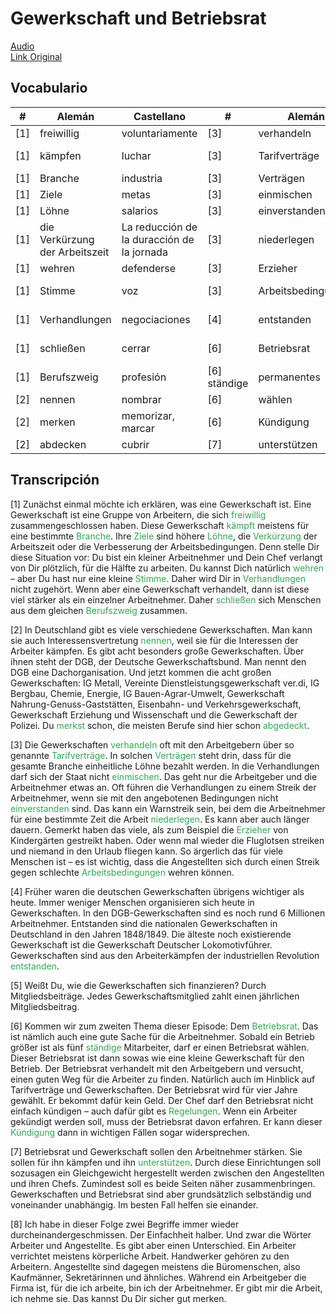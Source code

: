 # Gewerkschaft und Betriebsrat

[Audio](./archivos/sg197.mp3) <br>
[Link Original](https://slowgerman.com/2019/12/10/betriebsrat-gewerkschaft/)

## Vocabulario

| # | Alemán | Castellano | # | Alemán | Castellano |
| ---- | ---- | ---- | ---- | ---- | ---- |
|[1]| freiwillig | voluntariamente |[3]| verhandeln | negociar|
|[1]| kämpfen | luchar |[3]| Tarifverträge | convenios colectivos|
|[1]| Branche | industria |[3]| Verträgen | contratos|
|[1]| Ziele | metas |[3]| einmischen | interferir |
|[1]| Löhne | salarios |[3]| einverstanden | de acuerdo |
|[1]| die Verkürzung der Arbeitszeit | La reducción de la duracción de la jornada |[3]| niederlegen | renunciar |
|[1]| wehren | defenderse |[3]| Erzieher | educadores
|[1]| Stimme | voz |[3]|Arbeitsbedingungen|Condiciones de trabajo|
|[1]| Verhandlungen | negociaciones |[4]| entstanden| surgido, <br> originado|
|[1]| schließen | cerrar |[6]|Betriebsrat|Comité de empresa|
|[1]| Berufszweig | profesión |[6] ständige | permanentes |
|[2]| nennen | nombrar |[6]| wählen | elegir |
|[2]| merken | memorizar, marcar |[6]| Kündigung | Finalización de contrato|
|[2]| abdecken | cubrir |[7]|unterstützen|apoyar a|

## Transcripción

[1] Zunächst einmal möchte ich erklären, was eine Gewerkschaft ist. Eine Gewerkschaft ist eine Gruppe von Arbeitern, die sich <span style="color:#32a852">freiwillig</span> zusammengeschlossen haben. Diese Gewerkschaft <span style="color:#32a852">kämpft</span> meistens für eine bestimmte <span style="color:#32a852">Branche</span>. Ihre <span style="color:#32a852">Ziele</span> sind höhere <span style="color:#32a852">Löhne</span>, die <span style="color:#32a852">Verkürzung</span> der Arbeitszeit oder die Verbesserung der Arbeitsbedingungen.
Denn stelle Dir diese Situation vor: Du bist ein kleiner Arbeitnehmer und Dein Chef verlangt von Dir plötzlich, für die Hälfte zu arbeiten. Du kannst Dich natürlich <span style="color:#32a852">wehren</span> – aber Du hast nur eine kleine <span style="color:#32a852">Stimme</span>. Daher wird Dir in <span style="color:#32a852">Verhandlungen</span> nicht zugehört. Wenn aber eine Gewerkschaft verhandelt, dann ist diese viel stärker als ein einzelner Arbeitnehmer. Daher <span style="color:#32a852">schließen</span> sich Menschen aus dem gleichen <span style="color:#32a852">Berufszweig</span> zusammen.

[2] In Deutschland gibt es viele verschiedene Gewerkschaften. Man kann sie auch Interessensvertretung <span style="color:#32a852">nennen</span>, weil sie für die Interessen der Arbeiter kämpfen. Es gibt acht besonders große Gewerkschaften. Über ihnen steht der DGB, der Deutsche Gewerkschaftsbund. Man nennt den DGB eine Dachorganisation. Und jetzt kommen die acht großen Gewerkschaften: IG Metall, Vereinte Dienstleistungsgewerkschaft ver.di, IG Bergbau, Chemie, Energie, IG Bauen-Agrar-Umwelt, Gewerkschaft Nahrung-Genuss-Gaststätten, Eisenbahn- und Verkehrsgewerkschaft, Gewerkschaft Erziehung und Wissenschaft und die Gewerkschaft der Polizei. Du <span style="color:#32a852">merkst</span> schon, die meisten Berufe sind hier schon <span style="color:#32a852">abgedeckt</span>.

[3] Die Gewerkschaften <span style="color:#32a852">verhandeln</span> oft mit den Arbeitgebern über so genannte <span style="color:#32a852">Tarifverträge</span>. In solchen <span style="color:#32a852">Verträgen</span> steht drin, dass für die gesamte Branche einheitliche Löhne bezahlt werden. In die Verhandlungen darf sich der Staat nicht <span style="color:#32a852">einmischen</span>. Das geht nur die Arbeitgeber und die Arbeitnehmer etwas an. Oft führen die Verhandlungen zu einem Streik der Arbeitnehmer, wenn sie mit den angebotenen Bedingungen nicht <span style="color:#32a852">einverstanden</span> sind. Das kann ein Warnstreik sein, bei dem die Arbeitnehmer für eine bestimmte Zeit die Arbeit <span style="color:#32a852">niederlegen</span>. Es kann aber auch länger dauern. Gemerkt haben das viele, als zum Beispiel die <span style="color:#32a852">Erzieher</span> von Kindergärten gestreikt haben. Oder wenn mal wieder die Fluglotsen streiken und niemand in den Urlaub fliegen kann. So ärgerlich das für viele Menschen ist – es ist wichtig, dass die Angestellten sich durch einen Streik gegen schlechte <span style="color:#32a852">Arbeitsbedingungen</span> wehren können.

[4] Früher waren die deutschen Gewerkschaften übrigens wichtiger als heute. Immer weniger Menschen organisieren sich heute in Gewerkschaften. In den DGB-Gewerkschaften sind es noch rund 6 Millionen Arbeitnehmer. Entstanden sind die nationalen Gewerkschaften in Deutschland in den Jahren 1848/1849. Die älteste noch existierende Gewerkschaft ist die Gewerkschaft Deutscher Lokomotivführer. Gewerkschaften sind aus den Arbeiterkämpfen der industriellen Revolution <span style="color:#32a852">entstanden</span>.

[5] Weißt Du, wie die Gewerkschaften sich finanzieren? Durch Mitgliedsbeiträge. Jedes Gewerkschaftsmitglied zahlt einen jährlichen Mitgliedsbeitrag.

[6] Kommen wir zum zweiten Thema dieser Episode: Dem <span style="color:#32a852">Betriebsrat</span>. Das ist nämlich auch eine gute Sache für die Arbeitnehmer. Sobald ein Betrieb größer ist als fünf <span style="color:#32a852">ständige</span> Mitarbeiter, darf er einen Betriebsrat wählen. Dieser Betriebsrat ist dann sowas wie eine kleine Gewerkschaft für den Betrieb. Der Betriebsrat verhandelt mit den Arbeitgebern und versucht, einen guten Weg für die Arbeiter zu finden. Natürlich auch im Hinblick auf Tarifverträge und Gewerkschaften. Der Betriebsrat wird für vier Jahre gewählt. Er bekommt dafür kein Geld. Der Chef darf den Betriebsrat nicht einfach kündigen – auch dafür gibt es <span style="color:#32a852">Regelungen</span>. Wenn ein Arbeiter gekündigt werden soll, muss der Betriebsrat davon erfahren. Er kann dieser <span style="color:#32a852">Kündigung</span> dann in wichtigen Fällen sogar widersprechen.

[7] Betriebsrat und Gewerkschaft sollen den Arbeitnehmer stärken. Sie sollen für ihn kämpfen und ihn <span style="color:#32a852">unterstützen</span>. Durch diese Einrichtungen soll sozusagen ein Gleichgewicht hergestellt werden zwischen den Angestellten und ihren Chefs. Zumindest soll es beide Seiten näher zusammenbringen. Gewerkschaften und Betriebsrat sind aber grundsätzlich selbständig und voneinander unabhängig. Im besten Fall helfen sie einander.

[8] Ich habe in dieser Folge zwei Begriffe immer wieder durcheinandergeschmissen. Der Einfachheit halber. Und zwar die Wörter Arbeiter und Angestellte. Es gibt aber einen Unterschied. Ein Arbeiter verrichtet meistens körperliche Arbeit. Handwerker gehören zu den Arbeitern. Angestellte sind dagegen meistens die Büromenschen, also Kaufmänner, Sekretärinnen und ähnliches. Während ein Arbeitgeber die Firma ist, für die ich arbeite, bin ich der Arbeitnehmer. Er gibt mir die Arbeit, ich nehme sie. Das kannst Du Dir sicher gut merken.
